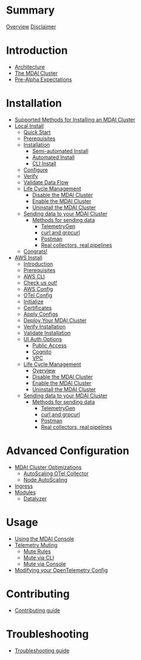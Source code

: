 # Summary
  [Overview](overview.md)
  [Disclaimer](DISCLAIMER.md)

# Introduction
  - [Architecture](./intro/architecture/architecture.md)
  - [The MDAI Cluster](./intro/intro.md)
  - [Pre-Alpha Expectations](./intro/expectations.md)

# Installation
  - [Supported Methods for Installing an MDAI Cluster](./install/installation.md)
  - [Local Install]()
    - [Quick Start](./install/local/quick-start.md)
    - [Prerequisites](./install/local/prerequisites.md)
    - [Installation](./install/local/install.md)
      - [Semi-automated Install](./install/local/semiautomated-install.md)
      - [Automated Install](./install/local/automated-install.md)
      - [CLI Install](./install/local/cli-install.md)
    - [Configure](./install/local/configure.md)
    - [Verify](./install/local/verify.md)
    - [Validate Data Flow](./install/local/validate.md)
    - [Life Cycle Management](./install/local/lifecycle/overview.md)
      - [Disable the MDAI Cluster](./install/local/lifecycle/disable-cluster.md)
      - [Enable the MDAI Cluster](./install/local/lifecycle/enable-cluster.md)
      - [Uninstall the MDAI Cluster](./install/local/lifecycle/uninstall.md)
    - [Sending data to your MDAI Cluster]()
      - [Methods for sending data](./install/testing/intro.md)
        - [TelemetryGen](./install/testing/telemetrygen.md)
        - [curl and grpcurl](./install/testing/curl_grpcurl.md)
        - [Postman](./install/testing/postman.md)
        - [Real collectors, real pipelines](./install/testing/real_collector_agent.md)
    - [Congrats!](./install/congrats.md)
  - [AWS Install]()
    - [Introduction](./install/aws/start.md)
    - [Prerequisites](./install/aws/prerequisites.md)
    - [AWS CLI](./install/aws/aws-cli.md)
    - [Check us out!](./install/aws/repo.md)
    - [AWS Config](./install/aws/aws-env.md)
    - [OTel Config](./install/aws/otel-config.md)
    - [Initialize](./install/aws/initialize.md)
    - [Certificates](./install/aws/adding-certs.md)
    - [Apply Configs](./install/aws/apply-config.md)
    - [Deploy Your MDAI Cluster](./install/aws/deploy.md)
    - [Verify Installation](./install/aws/verify.md)
    - [Validate Installation](./install/aws/validate.md)
    - [UI Auth Options](./install/aws/ui-auth/options.md)
      - [Public Access](./install/aws/ui-auth/no-auth.md)
      - [Cognito](./install/aws/ui-auth/cognito.md)
      - [VPC](./install/aws/ui-auth/vpc.md)
    - [Life Cycle Management]()
      - [Overview](./install/aws/lifecycle/overview.md)
      - [Disable the MDAI Cluster](./install/aws/lifecycle/disable-cluster.md)
      - [Enable the MDAI Cluster](./install/aws/lifecycle/enable-cluster.md)
      - [Uninstall the MDAI Cluster](./install/aws/lifecycle/destroy-cluster.md)
    - [Sending data to your MDAI Cluster]()
      - [Methods for sending data](./install/testing/intro.md)
        - [TelemetryGen](./install/testing/telemetrygen.md)
        - [curl and grpcurl](./install/testing/curl_grpcurl.md)
        - [Postman](./install/testing/postman.md)
        - [Real collectors, real pipelines](./install/testing/real_collector_agent.md)

# Advanced Configuration
  - [MDAI Cluster Optimizations](./advanced/advanced.md)
    - [AutoScaling OTel Collector](./advanced/autoscaling/otel-col.md)
    - [Node AutoScaling](./advanced/autoscaling/node-autoscaling.md)
  - [Ingress](./advanced/ingress.md)
  - [Modules]()
    - [Datalyzer](./advanced/modules/datalyzer.md)

# Usage
  - [Using the MDAI Console](./usage/console/mdai-console.md)
  - [Telemetry Muting](./usage/console/use-case/muting/intro.md)
    - [Mute Rules](./usage/console/use-case/muting/mute-rules.md)
    - [Mute via CLI](./usage/console/use-case/muting/manual-cli.md)
    - [Mute via Console](./usage/console/use-case/muting/manual-console.md)
  - [Modifying your OpenTelemetry Config](./usage/otel-updates.md)

# Contributing
  - [Contributing guide](./contributing.md)

# Troubleshooting
  - [Troubleshooting guide](./troubleshooting.md)
<!--
# Usage Guide

- [Installation](./install/install.md)
  - [To an existing k8s cluster](./install/k8s-helm.md)
  - [To a new AWS EKS cluster](./install/k8s-cdk.md)
- [Configuration](./Operation/config.md)
- [Troubleshooting](./troubleshooting.md)



#### Collector requirements

#### Sizing and Scaling


#### Processor Architecture



### Configure
### Install

- Installation instructions for deploying EKS locally or on-premises
- Setup instructions for OpenTelemetry and Prometheus components
- Basic configuration steps

-----------------------------------------------------------------------

## Contributing
- Guidelines for contributing code, documentation, or bug fixes
- Code repository location (e.g., GitHub)
- Contribution guidelines and code review process

## Community Engagement
- Links to community forums, mailing lists, or chat channels
- How to get support (e.g., FAQs, support tickets)
- Opportunities for community involvement

## Risk and Disclaimers
- Potential risks associated with using pre-alpha software
- Disclaimer about stability, data loss, and other issues
- Recommended backup and recovery procedures

## Legal and Licensing
- License information for the pre-alpha release
- Copyright notices and third-party dependencies
- Terms of use for early adopters

## Future Development
- Planned features and improvements for upcoming releases
- Roadmap for transitioning from pre-alpha to alpha/beta stages
- Community feedback integration process

## Glossary
- Definitions of technical terms and acronyms used in the documentation

## Appendices
- Additional resources for testers and contributors
- Release notes for the pre-alpha version
- Frequently Asked Questions (FAQs) specific to the pre-alpha release
-->
